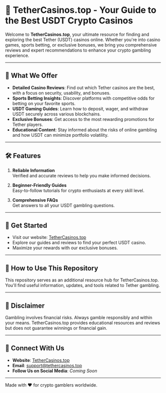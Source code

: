 # 🎲 TetherCasinos.top - Your Guide to the Best USDT Crypto Casinos

Welcome to **TetherCasinos.top**, your ultimate resource for finding and exploring the best Tether (USDT) casinos online. Whether you're into casino games, sports betting, or exclusive bonuses, we bring you comprehensive reviews and expert recommendations to enhance your crypto gambling experience.

---

## 🌟 What We Offer

- **Detailed Casino Reviews**: Find out which Tether casinos are the best, with a focus on security, usability, and bonuses.
- **Sports Betting Insights**: Discover platforms with competitive odds for betting on your favorite sports.
- **USDT Gaming Guides**: Learn how to deposit, wager, and withdraw USDT securely across various blockchains.
- **Exclusive Bonuses**: Get access to the most rewarding promotions for Tether players.
- **Educational Content**: Stay informed about the risks of online gambling and how USDT can minimize portfolio volatility.

---

## 🛠 Features

1. **Reliable Information**  
   Verified and accurate reviews to help you make informed decisions.

2. **Beginner-Friendly Guides**  
   Easy-to-follow tutorials for crypto enthusiasts at every skill level.

3. **Comprehensive FAQs**  
   Get answers to all your USDT gambling questions.

---

## 🚀 Get Started

- Visit our website: [TetherCasinos.top](https://tethercasinos.top)
- Explore our guides and reviews to find your perfect USDT casino.
- Maximize your rewards with our exclusive bonuses.

---

## 📖 How to Use This Repository

This repository serves as an additional resource hub for TetherCasinos.top. You'll find useful information, updates, and tools related to Tether gambling.

---

## 📝 Disclaimer

Gambling involves financial risks. Always gamble responsibly and within your means. TetherCasinos.top provides educational resources and reviews but does not guarantee winnings or financial gain.

---

## 🖤 Connect With Us

- **Website**: [TetherCasinos.top](https://tethercasinos.top)
- **Email**: [support@tethercasinos.top](mailto:support@tethercasinos.top)
- **Follow Us on Social Media**: *Coming Soon*

---

Made with ❤️ for crypto gamblers worldwide.
